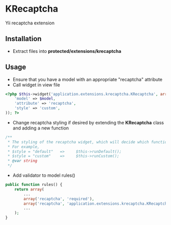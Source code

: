 KRecaptcha
=============================

Yii recaptcha extension

## Installation

* Extract files into **protected/extensions/krecaptcha**

## Usage

* Ensure that you have a model with an appropriate "recaptcha" attribute
* Call widget in view file

```php
<?php $this->widget('application.extensions.krecaptcha.KRecaptcha', array(
    'model' => $model,
    'attribute' => 'recaptcha',
    'style' => 'custom',
)); ?>
```

* Change recaptcha styling if desired by extending the **KRecaptcha** class and adding a new function

```php
/**
 * The styling of the recaptcha widget, which will decide which function to use
 * For example,
 * $style = "default"   =>     $this->runDefault();
 * $style = "custom"    =>     $this->runCustom();
 * @var string
 */
```

* Add validator to model rules()

```php
public function rules() {
	return array(
		...
		array('recaptcha', 'required'),
		array('recaptcha', 'application.extensions.krecaptcha.KRecaptchaValidator'),
		...
	);
}
```